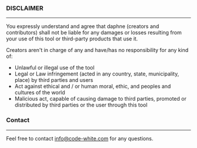 ### DISCLAIMER

----

You expressly understand and agree that daphne (creators and contributors)
shall not be liable for any damages or losses resulting from your use of this
tool or third-party products that use it.

Creators aren't in charge of any and have/has no responsibility for any kind of:

* Unlawful or illegal use of the tool
* Legal or Law infringement (acted in any country, state, municipality, place)
  by third parties and users
* Act against ethical and / or human moral, ethic, and peoples and cultures of
  the world
* Malicious act, capable of causing damage to third parties, promoted or distributed
  by third parties or the user through this tool


### Contact

----

Feel free to contact info@code-white.com for any questions.
